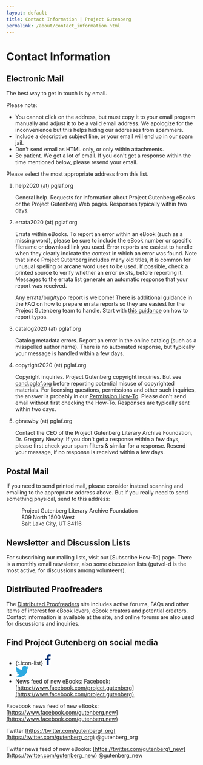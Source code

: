 ```yaml
---
layout: default
title: Contact Information | Project Gutenberg
permalink: /about/contact_information.html
---
```


Contact Information
===================

## Electronic Mail
The best way to get in touch is by email. 

Please note:

- You cannot click on the address, but must copy it to your email program manually and adjust it to be a valid email address. We apologize for the inconvenience but this helps hiding our addresses from spammers.
- Include a descriptive subject line, or your email will end up in our spam jail.
- Don't send email as HTML only, or only within attachments.
- Be patient. We get a lot of email. If you don't get a response within the time mentioned below, please resend your email.

Please select the most appropriate address from this list. 

1. help2020 (at) pglaf.org

    General help. Requests for information about Project Gutenberg eBooks or the Project Gutenberg Web pages. Responses typically within two days. 

2. errata2020 (at) pglaf.org

    Errata within eBooks. To report an error within an eBook (such as a missing word), please be sure to include the eBook number or specific filename or download link you used. Error reports are easiest to handle when they clearly indicate the context in which an error was found. Note that since Project Gutenberg includes many old titles, it is common for unusual spelling or arcane word uses to be used. If possible, check a printed source to verify whether an error exists, before reporting it. Messages to the errata list generate an automatic response that your report was received. 

    Any errata/bug/typo report is welcome! There is additional guidance in the FAQ on how to prepare errata reports so they are easiest for the Project Gutenberg team to handle. Start with [this guidance](/help/errata.html) on how to report typos.

3. catalog2020 (at) pglaf.org

    Catalog metadata errors. Report an error in the online catalog (such as a misspelled author name). There is no automated response, but typically your message is handled within a few days.

4. copyright2020 (at) pglaf.org

    Copyright inquiries. Project Gutenberg copyright inquiries. But see [cand.pglaf.org](http://cand.pglaf.org) before reporting potential misuse of copyrighted materials. For licensing questions, permissions and other such inquiries, the answer is probably in our [Permission How-To](). Please don't send email without first checking the How-To. Responses are typically sent within two days.

5. gbnewby (at) pglaf.org

    Contact the CEO of the Project Gutenberg Literary Archive Foundation, Dr. Gregory Newby. If you don't get a response within a few days, please first check your spam filters & similar for a response. Resend your message, if no response is received within a few days.

## Postal Mail
If you need to send printed mail, please consider instead scanning and emailing to the appropriate address above. But if you really need to send something physical, send to this address:

<dl><dd>  Project Gutenberg Literary Archive Foundation</dd>
<dd>  809 North 1500 West</dd>
<dd>  Salt Lake City, UT 84116</dd></dl>

## Newsletter and Discussion Lists
For subscribing our mailing lists, visit our [Subscribe How-To] page. There is a monthly email newsletter, also some discussion lists (gutvol-d is the most active, for discussions among volunteers). 

## Distributed Proofreaders
The [Distributed Proofreaders](https://www.pgdp.net/) site includes active forums, FAQs and other items of interest for eBook lovers, eBook creators and potential creators. Contact information is available at the site, and online forums are also used for discussions and inquiries. 

## Find Project Gutenberg on social media
* {:.icon-list} [![Facebook Icon](/gutenberg/f_icon.png)](https://www.facebook.com/project.gutenberg)
* [![Facebook Icon](/gutenberg/t_icon.png)](https://www.facebook.com/project.gutenberg)
* News feed of new eBooks:
Facebook: [https://www.facebook.com/project.gutenberg](https://www.facebook.com/project.gutenberg)

Facebook news feed of new eBooks: [https://www.facebook.com/gutenberg.new](https://www.facebook.com/gutenberg.new)

Twitter  [https://twitter.com/gutenberg\_org](https://twitter.com/gutenberg_org) @gutenberg\_org

Twitter news feed of new eBooks: [https://twitter.com/gutenberg\_new](https://twitter.com/gutenberg_new) @gutenberg\_new  
